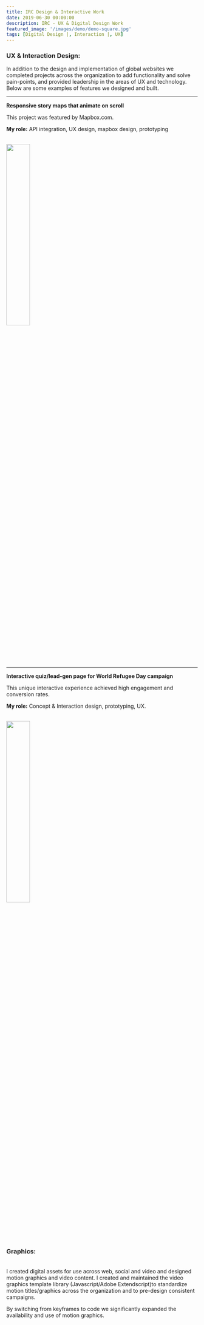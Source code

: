 ```yaml
---
title: IRC Design & Interactive Work
date: 2019-06-30 00:00:00
description: IRC - UX & Digital Design Work
featured_image: '/images/demo/demo-square.jpg'
tags: [Digital Design |, Interaction |, UX]
---
```






<h3>UX & Interaction Design:</h3>

In addition to the design and implementation of global websites we completed projects across the organization to add functionality and solve pain-points, and provided leadership in the areas of UX and technology. Below are some examples of features we designed and built.
<br/>
<hr/>
<strong>Responsive story maps that animate on scroll</strong>

This project was featured by Mapbox.com.

<strong>My role:</strong> API integration, UX design, mapbox design, prototyping

<br/>
<div class="img_row">

<img style="width: 35%; margin: 0 auto;" src="{{ site.baseurl }}/images/IRC_UX/mapSyriaGif2.gif"  alt="" title="display showcase"/>
</div>
<hr/>
<strong>Interactive quiz/lead-gen page for World Refugee Day campaign </strong>

This unique interactive experience achieved high engagement and conversion rates.

<strong>My role:</strong> Concept & Interaction design, prototyping, UX.


<br/>
<div class="img_row">

<img style="width: 35%; margin: 0 auto;" src="{{ site.baseurl }}/images/IRC_UX/mobile_quiz.gif"  alt="" title="display showcase"/>
</div>






<h3>Graphics:</h3>
<br/>
I created digital assets for use across web, social and video and designed motion graphics and video content. I created and maintained the video graphics template library (Javascript/Adobe Extendscript)to standardize motion titles/graphics across the organization and to pre-design consistent campaigns. 

By switching from keyframes to code we significantly expanded the availability and use of motion graphics.
<br/>



<div class="gallery" data-columns="3">
   
  <img src="{{ site.baseurl }}/images/IRC_graphic/chartTweet.png" alt="" title=""/>
  <img src="{{ site.baseurl }}/images/IRC_graphic/RescueNow-tweet4.gif" alt="" title=""/>
   <img src="{{ site.baseurl }}/images/IRC_graphic/LukaGraphic.png" alt="" title=""/>
   
   <img src="{{ site.baseurl }}/images/IRC_graphic/border-arrow2.gif" alt="" title=""/>
  <img src="{{ site.baseurl }}/images/IRC_graphic/mapTweet.png" alt="" title=""/>
  <img src="{{ site.baseurl }}/images/IRC_graphic/ventilators.png" alt="" title=""/>

   <img src="{{ site.baseurl }}/images/IRC_graphic/trumpGraph2c.gif" alt="" title=""/>
  

</div>

	